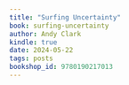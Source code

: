 ```yaml
---
title: "Surfing Uncertainty"
book: surfing-uncertainty
author: Andy Clark
kindle: true
date: 2024-05-22
tags: posts
bookshop_id: 9780190217013
---
```


